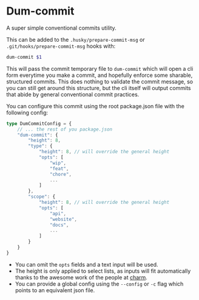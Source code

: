 # Dum-commit

A super simple conventional commits utility.

This can be added to the `.husky/prepare-commit-msg` or `.git/hooks/prepare-commit-msg` hooks with:

```sh
dum-commit $1
```

This will pass the commit temporary file to `dum-commit` which will open a cli form everytime you make a commit, and hopefully enforce some sharable, structured commits. This does nothing to validate the commit message, so you can still get around this structure, but the cli itself will output commits that abide by general conventional commit practices.

You can configure this commit using the root package.json file with the following config:

```ts
type DumCommitConfig = {
    // ... the rest of you package.json
    "dum-commit": {
        "height": 8,
        "type": {
            "height": 8, // will override the general height
            "opts": [
                "wip",
                "feat",
                "chore",
                ...
            ]
        },
        "scope": {
            "height": 8, // will override the general height
            "opts": [
                "api",
                "website",
                "docs",
                ...
            ]
        }
    }
}
```

- You can omit the `opts` fields and a text input will be used.
- The height is only applied to select lists, as inputs will fit automatically thanks to the awesome work of the people at [charm](https://github.com/charmbracelet).
- You can provide a global config using the `--config` or `-c` flag which points to an equivalent json file.
